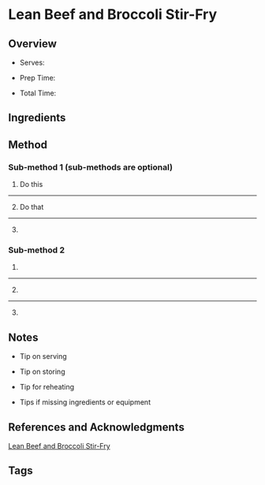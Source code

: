 # Lean Beef and Broccoli Stir-Fry

## Overview

- Serves:

- Prep Time:

- Total Time:

## Ingredients



## Method

### Sub-method 1 (sub-methods are optional)

1. Do this
---
2. Do that
---
3.

### Sub-method 2

1.
---
2.
---
3.

## Notes

- Tip on serving

- Tip on storing

- Tip for reheating

- Tips if missing ingredients or equipment

## References and Acknowledgments

[Lean Beef and Broccoli Stir-Fry](https://www.reddit.com/r/GifRecipes/comments/br8dtc/lean_beef_and_broccoli_stirfry/)

## Tags


